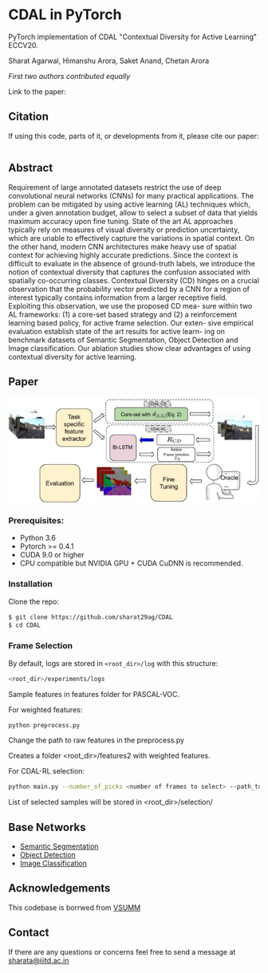 # CDAL in PyTorch
PyTorch implementation of CDAL "Contextual Diversity for Active Learning" ECCV20.

Sharat Agarwal, Himanshu Arora, Saket Anand, Chetan Arora 

*First two authors contributed equally*

Link to the paper: 

## Citation
If using this code, parts of it, or developments from it, please cite our paper:
```

```
## Abstract
Requirement of large annotated datasets restrict the use of deep convolutional neural networks (CNNs) for many practical applications. The problem can be mitigated by using active learning (AL) techniques which, under a given annotation budget, allow to select a subset of data that yields maximum accuracy upon fine tuning. State of the art AL approaches typically rely on measures of visual diversity or prediction uncertainty, which are unable to effectively capture the variations in spatial context. On the other hand, modern CNN architectures make heavy use of spatial context for achieving highly accurate predictions. Since the context is difficult to evaluate in the absence of ground-truth labels, we introduce the notion of contextual diversity that captures the confusion associated with spatially co-occurring classes. Contextual Diversity (CD) hinges on a crucial observation that the probability vector predicted by a CNN for a region of interest typically contains information from a larger receptive field. Exploiting this observation, we use the proposed CD mea- sure within two AL frameworks: (1) a core-set based strategy and (2) a reinforcement learning based policy, for active frame selection. Our exten- sive empirical evaluation establish state of the art results for active learn- ing on benchmark datasets of Semantic Segmentation, Object Detection and Image classification. Our ablation studies show clear advantages of using contextual diversity for active learning.

## Paper
![](./images/work_flow.jpg)

### Prerequisites:
* Python 3.6
* Pytorch >= 0.4.1
* CUDA 9.0 or higher
* CPU compatible but NVIDIA GPU + CUDA CuDNN is recommended.

### Installation
Clone the repo:
```bash
$ git clone https://github.com/sharat29ag/CDAL
$ cd CDAL
```
### Frame Selection
By default, logs are stored in ```<root_dir>/log``` with this structure:
```bash
<root_dir>/experiments/logs
```
Sample features in features folder for PASCAL-VOC.

For weighted features:
```bash
python preprocess.py
```
Change the path to raw features in the preprocess.py

Creates a folder <root_dir>/features2 with weighted features.

For CDAL-RL selection:
```bash
python main.py --number_of_picks <number of frames to select> --path_to_features <path to weighted features> --classes <number of classes in dataset> --gpu 1 --save-dir log/summe-split0 --start_idx 0
```
List of selected samples will be stored in <root_dir>/selection/

## Base Networks
- [Semantic Segmentation](https://github.com/fyu/drn)
- [Object Detection](https://github.com/amdegroot/ssd.pytorch)
- [Image Classification](https://github.com/kuangliu/pytorch-cifar)

## Acknowledgements
This codebase is borrwed from [VSUMM](https://github.com/KaiyangZhou/pytorch-vsumm-reinforce)

## Contact
If there are any questions or concerns feel free to send a message at sharata@iiitd.ac.in

